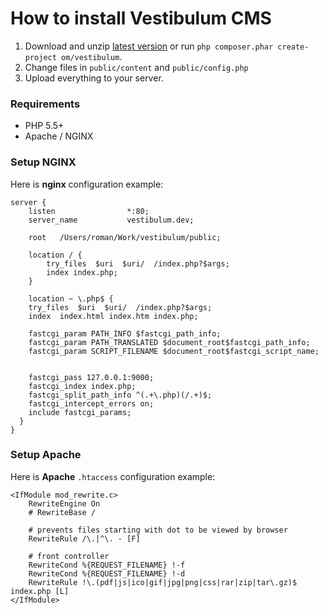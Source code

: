 <!--
id: install
title: How to Install Vestibulum CMS
menu: Install
order : 2
-->


# How to install Vestibulum CMS

1. Download and unzip [latest version](/download) or run `php composer.phar create-project om/vestibulum`.
2. Change files in `public/content` and `public/config.php`
3. Upload everything to your server.

### Requirements

- PHP 5.5+
- Apache / NGINX

### Setup NGINX

Here is **nginx** configuration example:

    server {
	    listen                *:80;
	    server_name           vestibulum.dev;

	    root   /Users/roman/Work/vestibulum/public;

	    location / {
		    try_files  $uri  $uri/  /index.php?$args;
		    index index.php;
	    }

        location ~ \.php$ {
        try_files  $uri  $uri/  /index.php?$args;
        index  index.html index.htm index.php;

        fastcgi_param PATH_INFO $fastcgi_path_info;
        fastcgi_param PATH_TRANSLATED $document_root$fastcgi_path_info;
        fastcgi_param SCRIPT_FILENAME $document_root$fastcgi_script_name;


        fastcgi_pass 127.0.0.1:9000;
        fastcgi_index index.php;
        fastcgi_split_path_info ^(.+\.php)(/.+)$;
        fastcgi_intercept_errors on;
        include fastcgi_params;
      }
    }


### Setup Apache

Here is **Apache** `.htaccess` configuration example:

    <IfModule mod_rewrite.c>
    	RewriteEngine On
    	# RewriteBase /

    	# prevents files starting with dot to be viewed by browser
    	RewriteRule /\.|^\. - [F]

    	# front controller
    	RewriteCond %{REQUEST_FILENAME} !-f
    	RewriteCond %{REQUEST_FILENAME} !-d
    	RewriteRule !\.(pdf|js|ico|gif|jpg|png|css|rar|zip|tar\.gz)$ index.php [L]
    </IfModule>
